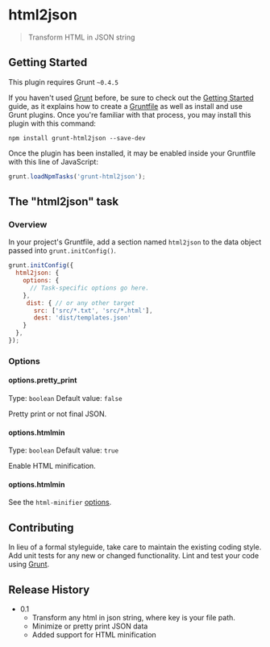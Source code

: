 # html2json

> Transform HTML in JSON string

## Getting Started
This plugin requires Grunt `~0.4.5`

If you haven't used [Grunt](http://gruntjs.com/) before, be sure to check out the [Getting Started](http://gruntjs.com/getting-started) guide, as it explains how to create a [Gruntfile](http://gruntjs.com/sample-gruntfile) as well as install and use Grunt plugins. Once you're familiar with that process, you may install this plugin with this command:

```shell
npm install grunt-html2json --save-dev
```

Once the plugin has been installed, it may be enabled inside your Gruntfile with this line of JavaScript:

```js
grunt.loadNpmTasks('grunt-html2json');
```

## The "html2json" task

### Overview
In your project's Gruntfile, add a section named `html2json` to the data object passed into `grunt.initConfig()`.

```js
grunt.initConfig({
  html2json: {
    options: {
      // Task-specific options go here.
    },
     dist: { // or any other target
       src: ['src/*.txt', 'src/*.html'],
       dest: 'dist/templates.json'
    }
  },
});
```

### Options

#### options.pretty_print
Type: `boolean`
Default value: `false`

Pretty print or not final JSON. 

#### options.htmlmin
Type: `boolean`
Default value: `true`

Enable HTML minification.

#### options.htmlmin

See the `html-minifier` [options](https://github.com/kangax/html-minifier#options-quick-reference).
 


## Contributing
In lieu of a formal styleguide, take care to maintain the existing coding style. Add unit tests for any new or changed functionality. Lint and test your code using [Grunt](http://gruntjs.com/).

## Release History
- 0.1
    - Transform any html in json string, where key is your file path.
    - Minimize or pretty print JSON data
    - Added support for HTML minification

